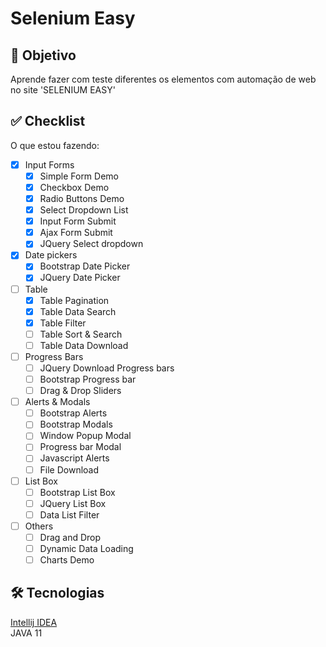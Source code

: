 # Selenium Easy

## 📄 Objetivo
Aprende fazer com teste diferentes os elementos com automação de web no site 'SELENIUM EASY'

## ✅ Checklist
O que estou fazendo:
- [x] Input Forms
  - [x] Simple Form Demo
  - [x] Checkbox Demo
  - [x] Radio Buttons Demo
  - [x] Select Dropdown List
  - [x] Input Form Submit
  - [x] Ajax Form Submit
  - [x] JQuery Select dropdown
- [x] Date pickers
  - [x] Bootstrap Date Picker
  - [x] JQuery Date Picker
- [ ] Table
  - [x] Table Pagination
  - [x] Table Data Search
  - [x] Table Filter
  - [ ] Table Sort & Search
  - [ ] Table Data Download
- [ ] Progress Bars
  - [ ] JQuery Download Progress bars
  - [ ] Bootstrap Progress bar
  - [ ] Drag & Drop Sliders
- [ ] Alerts & Modals
  - [ ] Bootstrap Alerts
  - [ ] Bootstrap Modals
  - [ ] Window Popup Modal
  - [ ] Progress bar Modal
  - [ ] Javascript Alerts
  - [ ] File Download
- [ ] List Box
  - [ ] Bootstrap List Box
  - [ ] JQuery List Box
  - [ ] Data List Filter
- [ ] Others
  - [ ] Drag and Drop
  - [ ] Dynamic Data Loading
  - [ ] Charts Demo

## 🛠 Tecnologias
[Intellij IDEA](https://www.jetbrains.com/pt-br/idea/)  
JAVA 11
